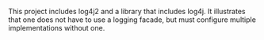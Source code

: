 This project includes log4j2 and a library that includes log4j. It illustrates that one does not have to
use a logging facade, but must configure multiple implementations without one.